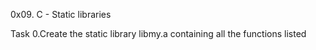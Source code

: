 0x09. C - Static libraries

Task 0.Create the static library libmy.a containing all the functions listed
